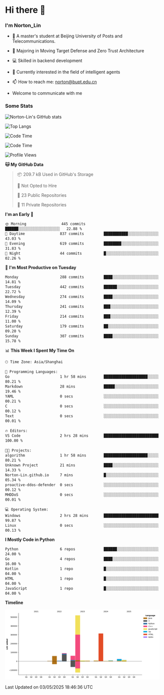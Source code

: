 
# Hi there 👋

### I'm Norton_Lin
- 🏫 A master's student at Beijing University of Posts and Telecommunications.
- 🌱 Majoring in Moving Target Defense and Zero Trust Architecture
- 💻 Skilled in backend development
- 🤖 Currently interested in the field of intelligent agents
- 📫 How to reach me: [norton@bupt.edu.cn](mailto:norton@bupt.edu.cn)

- Welcome to communicate with me

### Some Stats
![Norton-Lin's GitHub stats](https://github-readme-stats.vercel.app/api?username=Norton-Lin&count_private=true&show_icons=true&theme=radical)

![Top Langs](https://github-readme-stats.vercel.app/api/top-langs/?username=Norton-Lin&langs_count=10&layout=compact)

![Code Time](https://github-readme-stats.vercel.app/api/wakatime?username=Norton_Lin)

<!--START_SECTION:waka-->
![Code Time](http://img.shields.io/badge/Code%20Time-964%20hrs%2012%20mins-blue)

![Profile Views](http://img.shields.io/badge/Profile%20Views-0-blue)

**🐱 My GitHub Data** 

> 📦 209.7 kB Used in GitHub's Storage 
 > 
> 🚫 Not Opted to Hire
 > 
> 📜 23 Public Repositories 
 > 
> 🔑 11 Private Repositories 
 > 
**I'm an Early 🐤** 

```text
🌞 Morning                445 commits         ██████░░░░░░░░░░░░░░░░░░░   22.88 % 
🌆 Daytime                837 commits         ███████████░░░░░░░░░░░░░░   43.03 % 
🌃 Evening                619 commits         ████████░░░░░░░░░░░░░░░░░   31.83 % 
🌙 Night                  44 commits          █░░░░░░░░░░░░░░░░░░░░░░░░   02.26 % 
```
📅 **I'm Most Productive on Tuesday** 

```text
Monday                   288 commits         ████░░░░░░░░░░░░░░░░░░░░░   14.81 % 
Tuesday                  442 commits         ██████░░░░░░░░░░░░░░░░░░░   22.72 % 
Wednesday                274 commits         ████░░░░░░░░░░░░░░░░░░░░░   14.09 % 
Thursday                 241 commits         ███░░░░░░░░░░░░░░░░░░░░░░   12.39 % 
Friday                   214 commits         ███░░░░░░░░░░░░░░░░░░░░░░   11.00 % 
Saturday                 179 commits         ██░░░░░░░░░░░░░░░░░░░░░░░   09.20 % 
Sunday                   307 commits         ████░░░░░░░░░░░░░░░░░░░░░   15.78 % 
```


📊 **This Week I Spent My Time On** 

```text
🕑︎ Time Zone: Asia/Shanghai

💬 Programming Languages: 
Go                       1 hr 58 mins        ████████████████████░░░░░   80.21 % 
Markdown                 28 mins             █████░░░░░░░░░░░░░░░░░░░░   19.46 % 
YAML                     0 secs              ░░░░░░░░░░░░░░░░░░░░░░░░░   00.21 % 
C                        0 secs              ░░░░░░░░░░░░░░░░░░░░░░░░░   00.12 % 
Text                     0 secs              ░░░░░░░░░░░░░░░░░░░░░░░░░   00.01 % 

🔥 Editors: 
VS Code                  2 hrs 28 mins       █████████████████████████   100.00 % 

🐱‍💻 Projects: 
algorithm                1 hr 58 mins        ████████████████████░░░░░   80.21 % 
Unknown Project          21 mins             ████░░░░░░░░░░░░░░░░░░░░░   14.33 % 
Norton-Lin.github.io     7 mins              █░░░░░░░░░░░░░░░░░░░░░░░░   05.34 % 
proactive-ddos-defender  0 secs              ░░░░░░░░░░░░░░░░░░░░░░░░░   00.12 % 
MHDDoS                   0 secs              ░░░░░░░░░░░░░░░░░░░░░░░░░   00.01 % 

💻 Operating System: 
Windows                  2 hrs 28 mins       █████████████████████████   99.87 % 
Linux                    0 secs              ░░░░░░░░░░░░░░░░░░░░░░░░░   00.13 % 
```

**I Mostly Code in Python** 

```text
Python                   6 repos             ██████░░░░░░░░░░░░░░░░░░░   24.00 % 
Go                       4 repos             ████░░░░░░░░░░░░░░░░░░░░░   16.00 % 
Kotlin                   1 repo              █░░░░░░░░░░░░░░░░░░░░░░░░   04.00 % 
HTML                     1 repo              █░░░░░░░░░░░░░░░░░░░░░░░░   04.00 % 
JavaScript               1 repo              █░░░░░░░░░░░░░░░░░░░░░░░░   04.00 % 
```



**Timeline**

![Lines of Code chart](https://raw.githubusercontent.com/Norton-Lin/Norton-Lin/main/assets/bar_graph.png)


 Last Updated on 03/05/2025 18:46:36 UTC
<!--END_SECTION:waka-->
